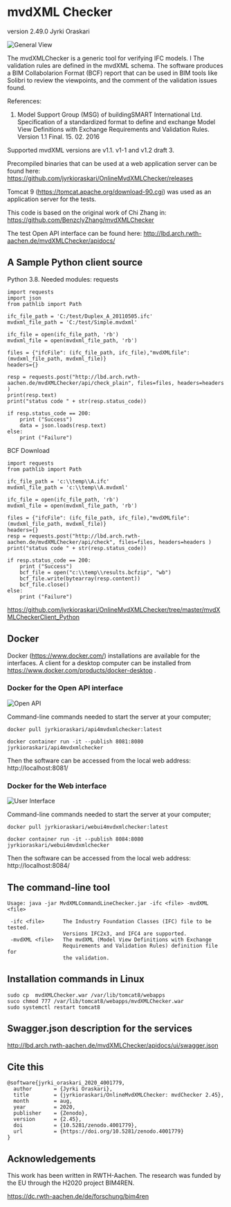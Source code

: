 # mvdXML Checker
version 2.49.0
Jyrki Oraskari

![General View](https://raw.githubusercontent.com/jyrkioraskari/OnlineMvdXMLChecker/master/doc/mvdXMLAPI.png)


The mvdXMLChecker is a generic tool for verifying IFC models. I
The validation rules are defined in the mvdXML schema. The software produces a BIM Collabolarion Format (BCF) report that can be used in BIM tools like Solibri to review the viewpoints, 
and the comment of the validation issues found.

References:
1. Model Support Group (MSG) of buildingSMART International Ltd.
Specification of a standardized format to define and exchange
Model View Definitions with Exchange Requirements and Validation Rules.
Version 1.1 Final. 15. 02. 2016


Supported mvdXML versions are v1.1. v1-1 and v1.2 draft 3.

Precompiled binaries that can be used at a web application server can be found here: 
https://github.com/jyrkioraskari/OnlineMvdXMLChecker/releases

Tomcat 9 (https://tomcat.apache.org/download-90.cgi) was used as an application server for the tests.


This code is based on the original work of Chi Zhang in: 	
https://github.com/BenzclyZhang/mvdXMLChecker


The test Open API interface can be found here:
http://lbd.arch.rwth-aachen.de/mvdXMLChecker/apidocs/


## A Sample Python client source

Python 3.8.  Needed modules: requests
```
import requests
import json
from pathlib import Path

ifc_file_path = 'C:/test/Duplex_A_20110505.ifc'
mvdxml_file_path = 'C:/test/Simple.mvdxml'

ifc_file = open(ifc_file_path, 'rb')
mvdxml_file = open(mvdxml_file_path, 'rb')

files = {"ifcFile": (ifc_file_path, ifc_file),"mvdXMLfile": (mvdxml_file_path, mvdxml_file)}
headers={}

resp = requests.post("http://lbd.arch.rwth-aachen.de/mvdXMLChecker/api/check_plain", files=files, headers=headers )
print(resp.text)
print("status code " + str(resp.status_code))

if resp.status_code == 200:
    print ("Success")
    data = json.loads(resp.text)
else:
    print ("Failure")
```


BCF Download
```
import requests
from pathlib import Path

ifc_file_path = 'c:\\temp\\A.ifc'
mvdxml_file_path = 'c:\\temp\\A.mvdxml'

ifc_file = open(ifc_file_path, 'rb')
mvdxml_file = open(mvdxml_file_path, 'rb')

files = {"ifcFile": (ifc_file_path, ifc_file),"mvdXMLfile": (mvdxml_file_path, mvdxml_file)}
headers={}
resp = requests.post("http://lbd.arch.rwth-aachen.de/mvdXMLChecker/api/check", files=files, headers=headers )
print("status code " + str(resp.status_code))

if resp.status_code == 200:
    print ("Success")
    bcf_file = open("c:\\temp\\results.bcfzip", "wb")
    bcf_file.write(bytearray(resp.content))
    bcf_file.close()
else:
    print ("Failure")

```

https://github.com/jyrkioraskari/OnlineMvdXMLChecker/tree/master/mvdXMLCheckerClient_Python


## Docker
Docker (https://www.docker.com/) installations are available for the interfaces. A client for a desktop computer can be installed from https://www.docker.com/products/docker-desktop . 

### Docker for the Open API interface

![Open API](https://raw.githubusercontent.com/jyrkioraskari/OnlineMvdXMLChecker/master/doc/OpenAPIInterface.PNG)


Command-line commands needed to start the server at your computer;
```
docker pull jyrkioraskari/api4mvdxmlchecker:latest

docker container run -it --publish 8081:8080 jyrkioraskari/api4mvdxmlchecker

```
Then the software can be accessed from the local web address:
http://localhost:8081/

### Docker for the Web interface
![User Interface](https://raw.githubusercontent.com/jyrkioraskari/OnlineMvdXMLChecker/master/doc/OnlineUserInterface.PNG)


Command-line commands needed to start the server at your computer;
```
docker pull jyrkioraskari/webui4mvdxmlchecker:latest

docker container run -it --publish 8084:8080 jyrkioraskari/webui4mvdxmlchecker

```
Then the software can be accessed from the local web address:
http://localhost:8084/

## The command-line tool

```
Usage: java -jar MvdXMLCommandLineChecker.jar -ifc <file> -mvdXML <file>

 -ifc <file>      The Industry Foundation Classes (IFC) file to be tested.
                  Versions IFC2x3, and IFC4 are supported.
 -mvdXML <file>   The mvdXML (Model View Definitions with Exchange
                  Requirements and Validation Rules) definition file for
                  the validation.
```
## Installation commands in Linux

```
sudo cp  mvdXMLChecker.war /var/lib/tomcat8/webapps
suco chmod 777 /var/lib/tomcat8/webapps/mvdXMLChecker.war
sudo systemctl restart tomcat8 
```
## Swagger.json description for the services

http://lbd.arch.rwth-aachen.de/mvdXMLChecker/apidocs/ui/swagger.json

## Cite this

```
@software{jyrki_oraskari_2020_4001779,
  author       = {Jyrki Oraskari},
  title        = {jyrkioraskari/OnlineMvdXMLChecker: mvdChecker 2.45},
  month        = aug,
  year         = 2020,
  publisher    = {Zenodo},
  version      = {2.45},
  doi          = {10.5281/zenodo.4001779},
  url          = {https://doi.org/10.5281/zenodo.4001779}
}
```

## Acknowledgements
This work has been written in RWTH-Aachen. The research was funded by the EU through the H2020 project BIM4REN.

https://dc.rwth-aachen.de/de/forschung/bim4ren

